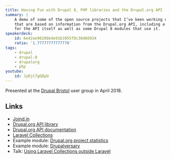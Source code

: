 ```yaml
---
title: Having Fun with Drupal 8, PHP libraries and the Drupal.org API
summary: |
    A demo of some of the open source projects that I’ve been working on lately
    that are based on information from the Drupal.org API, including a PHP library
    for the API itself as well as some Drupal 8 modules that use it.
speakerdeck:
    id: 6e42ae9620bb4e91b3955f8c30d66934
    ratio: '1.77777777777778'
tags:
    - drupal
    - drupal-8
    - drupalorg
    - php
youtube:
    id: JyDjC7gGDpU
---
```

Presented at the [Drupal Bristol][0] user group in April 2018.

## Links

- [Joind.in][1]
- [Drupal.org API library][2]
- [Drupal.org API documentation][3]
- [Laravel Collections][4]
- Example module: [Drupal.org project statistics][5]
- Example module: [Drupalversary][6]
- Talk: [Using Laravel Collections outside Laravel][7]

[0]: https://www.drupalbristol.org.uk
[1]: https://joind.in/talk/14851
[2]: https://github.com/opdavies/drupalorg-api-php
[3]: https://www.drupal.org/drupalorg/docs/api
[4]: https://laravel.com/docs/collections
[5]: https://github.com/opdavies/drupal-module-drupalorg-project-statistics
[6]: https://github.com/opdavies/drupal-module-drupalversary
[7]: /talks/using-laravel-collections-outside-laravel/
